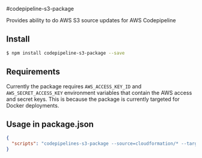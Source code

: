 #codepipeline-s3-package

Provides ability to do AWS S3 source updates for AWS Codepipeline


## Install

```sh
$ npm install codepipeline-s3-package --save
```


## Requirements

Currently the package requires `AWS_ACCESS_KEY_ID` and `AWS_SECRET_ACCESS_KEY` environment
variables that contain the AWS access and secret keys. This is because the package is
currently targeted for Docker deployments.


## Usage in package.json

```json
{
  "scripts": "codepipelines-s3-package --source=cloudformation/* --target-bucket=my-cloudformation-bucket --target-key=my-pipelines-source.zip"
}
```
